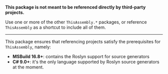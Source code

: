 **This package is not meant to be referenced directly by third-party projects.**

Use one or more of the other `ThisAssembly.*` packages, or reference `ThisAssembly` as a shortcut to include all of them.

---

This package ensures that referencing projects satisfy the prerequisites for `ThisAssembly`, namely:

- **MSBuild 16.8+**: contains the Roslyn support for source generators
- **C# 9.0+**: it's the only language supported by Roslyn source generators at the moment.
